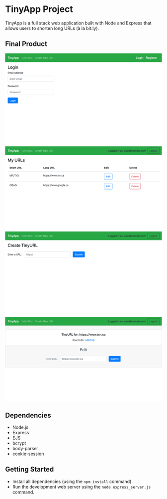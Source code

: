 # TinyApp Project

TinyApp is a full stack web application built with Node and Express that allows users to shorten long URLs (à la bit.ly).

## Final Product

!["TinyApp Login page"](https://github.com/mxmitch/tinyapp/blob/master/docs/tinyapp_login_screen.png?raw=true)
!["TinyApp My URLs page"](https://github.com/mxmitch/tinyapp/blob/master/docs/tinyapp_myurls.png?raw=true)
!["TinyApp New URL page"](https://github.com/mxmitch/tinyapp/blob/master/docs/tinyapp_new.png?raw=true)
!["TinyApp Edit URL page"](https://github.com/mxmitch/tinyapp/blob/master/docs/tinyapp_edit.png?raw=true)

## Dependencies

- Node.js
- Express
- EJS
- bcrypt
- body-parser
- cookie-session

## Getting Started

- Install all dependencies (using the `npm install` command).
- Run the development web server using the `node express_server.js` command.
